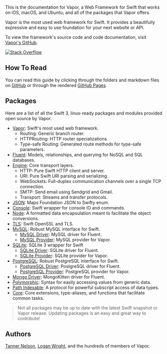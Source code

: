 This is the documentation for Vapor, a Web Framework for Swift that works on iOS, macOS, and Ubuntu; and all of the packages that Vapor offers. 

Vapor is the most used web framework for Swift. It provides a beautifully expressive and easy to use foundation for your next website or API.

To view the framework's source code and code documentation, visit [Vapor's GitHub](https://github.com/vapor/vapor).

[![Stack Overflow](https://img.shields.io/stackexchange/stackoverflow/t/vapor.svg)](http://stackoverflow.com/questions/tagged/vapor)

## How To Read

You can read this guide by clicking through the folders and markdown files on [GitHub](https://github.com/vapor/documentation) or through the rendered [GitHub Pages](https://vapor.github.io/documentation/).

## Packages

Here are a list of all the Swift 3, linux-ready packages and modules provided open source by Vapor.

- [Vapor](https://github.com/vapor/vapor): Swift's most used web framework.
	- Routing: Generic branch router.
	- HTTPRouting: HTTP router specializations.
	- Type-safe Routing: Generated route methods for type-safe parameters.
- [Fluent](https://github.com/vapor/fluent): Models, relationships, and querying for NoSQL and SQL databases.
- [Engine](https://github.com/vapor/engine): Core transport layers.
	- HTTP: Pure Swift HTTP client and server.
	- URI: Pure Swift URI parsing and serializing.
	- WebSockets: Full-duplex communication channels over a single TCP connection.
	- SMTP: Send email using Sendgrid and Gmail.
	- Transport: Streams and transfer protocols.
- [JSON](https://github.com/vapor/json): Maps Foundation JSON to Swifty enum.
- [Console](https://github.com/vapor/console): Swift wrapper for console IO and commands.
- [Node](https://github.com/vapor/node): A formatted data encapsulation meant to facilitate the object conversions.
- [TLS](https://github.com/vapor/tls): Swift OpenSSL and TLS.
- [MySQL](https://github.com/vapor/mysql): Robust MySQL interface for Swift.
	- [MySQL Driver](https://github.com/vapor/mysql-driver): MySQL driver for Fluent.
	- [MySQL Provider](https://github.com/vapor/mysql-provider): MySQL provider for Vapor.
- [SQLite](https://github.com/vapor/sqlite): SQLite 3 wrapper for Swift
	- [SQLite Driver](https://github.com/vapor/sqlite-driver): SQLite driver for Fluent.
	- [SQLite Provider](https://github.com/vapor/sqlite-provider): SQLite provider for Vapor.
- [PostgreSQL](https://github.com/vapor/postgresql): Robust PostgreSQL interface for Swift.
	- [PostgreSQL Driver](https://github.com/vapor/postgresql-driver): PostgreSQL driver for Fluent.
	- [PostgreSQL Provider](https://github.com/vapor/postgresql-provider): PostgreSQL provider for Vapor.
- [Mongo Driver](https://github.com/vapor/mongo-driver): MongoKitten driver for Fluent.
- [Polymorphic](https://github.com/vapor/polymorphic): Syntax for easily accessing values from generic data.
- [Path Indexable](https://github.com/vapor/path-indexable): A protocol for powerful subscript access of data types.
- [Core](https://github.com/vapor/core): Core extensions, type-aliases, and functions that facilitate common tasks.

> Not all packages may be up to date with the latest Swift snapshot or Vapor release. Updating packages is an easy and great way to contribute!

## Authors

[Tanner Nelson](mailto:tanner@qutheory.io), [Logan Wright](mailto:logan@qutheory.io), and the hundreds of members of Vapor.
